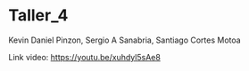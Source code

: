 # Taller_4

Kevin Daniel Pinzon, Sergio A Sanabria, Santiago Cortes Motoa

Link video: https://youtu.be/xuhdyl5sAe8
